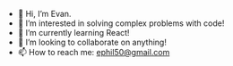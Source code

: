 - 👋 Hi, I’m Evan.
- 👀 I’m interested in solving complex problems with code!
- 🌱 I’m currently learning React!
- 💞️ I’m looking to collaborate on anything!
- 📫 How to reach me: ephil50@gmail.com

<!---
evanp23/evanp23 is a ✨ special ✨ repository because its `README.md` (this file) appears on your GitHub profile.
You can click the Preview link to take a look at your changes.
--->
